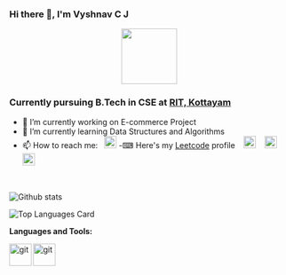 ### Hi there 👋, I'm Vyshnav C J

<div id="header" align="center">
  <img src="https://media.giphy.com/media/3wsrhM8EFqSprUAxbv/giphy.gif" width="100"/>
</div>

### Currently pursuing B.Tech in CSE at [RIT, Kottayam](http://www.rit.ac.in/)

- 🔭 I’m currently working on E-commerce Project
- 🌱 I’m currently learning Data Structures and Algorithms
- 📫 How to reach me:&nbsp;&nbsp; <a href = 'https://www.instagram.com/vyshnav_c_j/'><img src = 'https://user-images.githubusercontent.com/69347001/175823577-1f701eb0-6a57-49ba-a681-03ae47f56f39.png' width='22px'></a>
-⌨ Here's my [Leetcode](https://leetcode.com/binayshaw7777/) profile
&nbsp;&nbsp;
 <a href = 'https://www.linkedin.com/in/vyshnav-c-j-80027a209/'><img src = 'https://user-images.githubusercontent.com/69347001/175823580-be0587f1-7bb0-431d-96a6-7b88cc3da4a0.png' width='22px'></a>
 &nbsp;&nbsp;
 <a href = 'https://twitter.com/Vyshnav_C_J'><img src="https://img.icons8.com/color/96/000000/twitter-squared.png" width='22px'/></a>
 &nbsp;&nbsp;
 <a href = 'https://www.hackerrank.com/vyshnavcj'><img src="https://user-images.githubusercontent.com/69347001/175824542-bb02bfa5-f424-4135-b9b9-08f68bda6d42.svg" width='22px'/></a>
<br/>




![Github stats](https://github-readme-stats.vercel.app/api?username=VyshnavCJ&theme=synthwave&show_icons=true&count_private=true)

![Top Languages Card](https://github-readme-stats.vercel.app/api/top-langs/?username=VyshnavCJ&layout=compact)



**Languages and Tools:** 

<img align="left" alt="git" width="40px" src="https://img.icons8.com/fluency/48/000000/node-js.png" />
<img align="left" alt="git" width="40px" src="https://img.icons8.com/color/48/000000/javascript--v1.png" />
